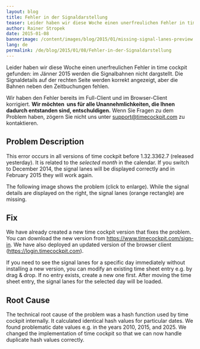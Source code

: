 ```yaml
---
layout: blog
title: Fehler in der Signaldarstellung
teaser: Leider haben wir diese Woche einen unerfreulichen Fehler in time cockpit gefunden -  im Jänner 2015 werden die Signalbahnen nicht dargstellt. Die Signaldetails auf der rechten Seite werden korrekt angezeigt, aber die Bahnen neben den Zeitbuchungen fehlen. Wir haben den Fehler bereits behoben. Die korrigierte Version steht zum Download zur Verfügung.
author: Rainer Stropek
date: 2015-01-08
bannerimage: /content/images/blog/2015/01/missing-signal-lanes-preview.png
lang: de
permalink: /de/blog/2015/01/08/Fehler-in-der-Signaldarstellung
---
```


<p xmlns="http://www.w3.org/1999/xhtml">Leider haben wir diese Woche einen unerfreulichen Fehler in time cockpit gefunden: im Jänner 2015 werden die Signalbahnen nicht dargstellt. Die Signaldetails auf der rechten Seite werden korrekt angezeigt, aber die Bahnen neben den Zeitbuchungen fehlen.</p><p class="showcase" xmlns="http://www.w3.org/1999/xhtml">Wir haben den Fehler bereits im Full-Client und im Browser-Client korrigiert. <strong>Wir möchten  uns für alle Unannehmlichkeiten, die Ihnen dadurch entstanden sind, entschuldigen.</strong> Wenn Sie Fragen zu dem Problem haben, zögern Sie nicht uns unter <a href="mailto:support@timecockpit.com">support@timecockpit.com</a> zu kontaktieren.</p><h2 xmlns="http://www.w3.org/1999/xhtml">Problem Description</h2><p xmlns="http://www.w3.org/1999/xhtml">This error occurs in all versions of time cockpit before 1.32.3362.7 (released yesterday). It is related to the <em>selected month</em> in the calendar. If you switch to December 2014, the signal lanes will be displayed correctly and in February 2015 they will work again.</p><p xmlns="http://www.w3.org/1999/xhtml">The following image shows the problem (click to enlarge). While the signal details are displayed on the right, the signal lanes (orange rectangle) are missing.</p><f:function name="Composite.Media.ImageGallery.Slimbox2" xmlns:f="http://www.composite.net/ns/function/1.0">
  <f:param name="MediaImage" value="MediaArchive:a67d83e5-34ca-4278-a728-72aacfc0d27c" xmlns:f="http://www.composite.net/ns/function/1.0" />
  <f:param name="ThumbnailMaxWidth" value="800" xmlns:f="http://www.composite.net/ns/function/1.0" />
  <f:param name="ThumbnailMaxHeight" value="1024" xmlns:f="http://www.composite.net/ns/function/1.0" />
  <f:param name="ImageMaxWidth" value="1920" xmlns:f="http://www.composite.net/ns/function/1.0" />
  <f:param name="ImageMaxHeight" value="1280" xmlns:f="http://www.composite.net/ns/function/1.0" />
</f:function><h2 xmlns="http://www.w3.org/1999/xhtml">Fix</h2><p xmlns="http://www.w3.org/1999/xhtml">We have already created a new time cockpit version that fixes the problem. You can download the new version from <a href="~/sign-in">https://www.timecockpit.com/sign-in</a>. We have also deployed an updated version of the browser client (<a href="https://login.timecockpit.com">https://login.timecockpit.com</a>).</p><p xmlns="http://www.w3.org/1999/xhtml">If you need to see the signal lanes for a specific day immediately without installing a new version, you can modify an existing time sheet entry e.g. by drag &amp; drop. If no entry exists, create a new one first. After moving the time sheet entry, the signal lanes for the selected day will be loaded.</p><h2 xmlns="http://www.w3.org/1999/xhtml">Root Cause</h2><p xmlns="http://www.w3.org/1999/xhtml">The technical root cause of the problem was a hash function used by time cockpit internally. It calculated identical hash values for particular dates. We found problematic date values e.g. in the years 2010, 2015, and 2025. We changed the implementation of time cockpit so that we can now handle duplicate hash values correctly.</p>